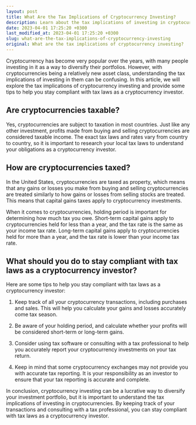 ```yaml
---
layout: post
title: What Are the Tax Implications of Cryptocurrency Investing?
description: Learn about the tax implications of investing in cryptocurrency and how to stay compliant with tax laws as a cryptocurrency investor.
date: 2023-04-01 17:25:20 +0300
last_modified_at: 2023-04-01 17:25:20 +0300
slug: what-are-the-tax-implications-of-cryptocurrency-investing
original: What are the tax implications of cryptocurrency investing?
---
```

Cryptocurrency has become very popular over the years, with many people investing in it as a way to diversify their portfolios. However, with cryptocurrencies being a relatively new asset class, understanding the tax implications of investing in them can be confusing. In this article, we will explore the tax implications of cryptocurrency investing and provide some tips to help you stay compliant with tax laws as a cryptocurrency investor.

## Are cryptocurrencies taxable?

Yes, cryptocurrencies are subject to taxation in most countries. Just like any other investment, profits made from buying and selling cryptocurrencies are considered taxable income. The exact tax laws and rates vary from country to country, so it is important to research your local tax laws to understand your obligations as a cryptocurrency investor.

## How are cryptocurrencies taxed?

In the United States, cryptocurrencies are taxed as property, which means that any gains or losses you make from buying and selling cryptocurrencies are treated similarly to how gains or losses from selling stocks are treated. This means that capital gains taxes apply to cryptocurrency investments.

When it comes to cryptocurrencies, holding period is important for determining how much tax you owe. Short-term capital gains apply to cryptocurrencies held for less than a year, and the tax rate is the same as your income tax rate. Long-term capital gains apply to cryptocurrencies held for more than a year, and the tax rate is lower than your income tax rate.

## What should you do to stay compliant with tax laws as a cryptocurrency investor?

Here are some tips to help you stay compliant with tax laws as a cryptocurrency investor:

1. Keep track of all your cryptocurrency transactions, including purchases and sales. This will help you calculate your gains and losses accurately come tax season.

2. Be aware of your holding period, and calculate whether your profits will be considered short-term or long-term gains.

3. Consider using tax software or consulting with a tax professional to help you accurately report your cryptocurrency investments on your tax return.

4. Keep in mind that some cryptocurrency exchanges may not provide you with accurate tax reporting. It is your responsibility as an investor to ensure that your tax reporting is accurate and complete.

In conclusion, cryptocurrency investing can be a lucrative way to diversify your investment portfolio, but it is important to understand the tax implications of investing in cryptocurrencies. By keeping track of your transactions and consulting with a tax professional, you can stay compliant with tax laws as a cryptocurrency investor.
